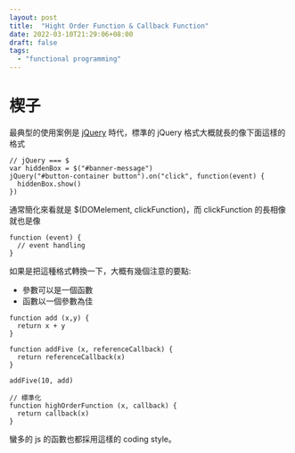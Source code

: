 ```yaml
---
layout: post
title:  "Hight Order Function & Callback Function"
date: 2022-03-10T21:29:06+08:00
draft: false
tags: 
  - "functional programming"
---
```


# 楔子
最典型的使用案例是 [jQuery](https://jquery.com) 時代，標準的 jQuery 格式大概就長的像下面這樣的格式

```
// jQuery === $
var hiddenBox = $("#banner-message")
jQuery("#button-container button").on("click", function(event) {
  hiddenBox.show()
})
```

通常簡化來看就是 $(DOMelement, clickFunction)，而 clickFunction 的長相像就也是像 
```
function (event) {
  // event handling
}
```

如果是把這種格式轉換一下，大概有幾個注意的要點:
- 參數可以是一個函數
- 函數以一個參數為佳

```
function add (x,y) {
  return x + y
}

function addFive (x, referenceCallback) {
  return referenceCallback(x)
}

addFive(10, add)

// 標準化
function highOrderFunction (x, callback) {
  return callback(x)
}
```

蠻多的 js 的函數也都採用這樣的 coding style。
